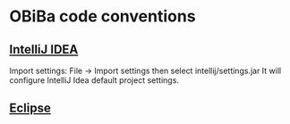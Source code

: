 # OBiBa code conventions

## [IntelliJ IDEA](http://www.jetbrains.com/idea)

Import settings: File -> Import settings then select intellij/settings.jar
It will configure IntelliJ Idea default project settings.

## [Eclipse](http://www.eclipse.org)
